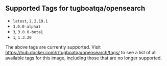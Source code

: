## Supported Tags for tugboatqa/opensearch

* `latest`, `2`, `2.19.1`
* `3.0.0-alpha1`
* `3`, `3.0.0-beta1`
* `1`, `1.3.20`

The above tags are currently supported. Visit https://hub.docker.com/r/tugboatqa/opensearch/tags/ to see a list of all available tags for this image, including those that are no longer supported.
